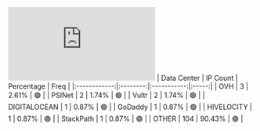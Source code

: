 ![Diagramm](https://github.com/obajay/StateSync-snapshots/blob/main/Projects/Quicksilver/1/README.md)
| Data Center | IP Count | Percentage | Freq |
|:------------:|:--------:|:-----------:|:-----:|
| OVH | 3 | 2.61% | 🟢 |
| PSINet | 2 | 1.74% | 🟢 |
| Vultr | 2 | 1.74% | 🟢 |
| DIGITALOCEAN | 1 | 0.87% | 🟢 |
| GoDaddy | 1 | 0.87% | 🟢 |
| HIVELOCITY | 1 | 0.87% | 🟢 |
| StackPath | 1 | 0.87% | 🟢 |
| OTHER | 104 | 90.43% | 🟢 |